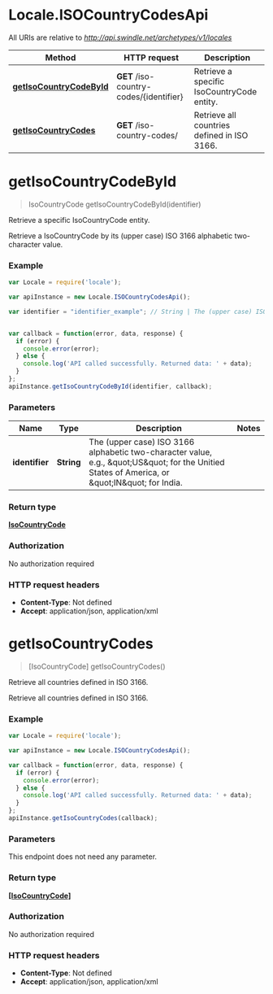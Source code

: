 # Locale.ISOCountryCodesApi

All URIs are relative to *http://api.swindle.net/archetypes/v1/locales*

Method | HTTP request | Description
------------- | ------------- | -------------
[**getIsoCountryCodeById**](ISOCountryCodesApi.md#getIsoCountryCodeById) | **GET** /iso-country-codes/{identifier} | Retrieve a specific IsoCountryCode entity.
[**getIsoCountryCodes**](ISOCountryCodesApi.md#getIsoCountryCodes) | **GET** /iso-country-codes/ | Retrieve all countries defined in ISO 3166.


<a name="getIsoCountryCodeById"></a>
# **getIsoCountryCodeById**
> IsoCountryCode getIsoCountryCodeById(identifier)

Retrieve a specific IsoCountryCode entity.

Retrieve a IsoCountryCode by its (upper case) ISO 3166 alphabetic two-character value.

### Example
```javascript
var Locale = require('locale');

var apiInstance = new Locale.ISOCountryCodesApi();

var identifier = "identifier_example"; // String | The (upper case) ISO 3166 alphabetic two-character value, e.g., \"US\" for the Unitied States of America, or \"IN\" for India.


var callback = function(error, data, response) {
  if (error) {
    console.error(error);
  } else {
    console.log('API called successfully. Returned data: ' + data);
  }
};
apiInstance.getIsoCountryCodeById(identifier, callback);
```

### Parameters

Name | Type | Description  | Notes
------------- | ------------- | ------------- | -------------
 **identifier** | **String**| The (upper case) ISO 3166 alphabetic two-character value, e.g., \&quot;US\&quot; for the Unitied States of America, or \&quot;IN\&quot; for India. | 

### Return type

[**IsoCountryCode**](IsoCountryCode.md)

### Authorization

No authorization required

### HTTP request headers

 - **Content-Type**: Not defined
 - **Accept**: application/json, application/xml

<a name="getIsoCountryCodes"></a>
# **getIsoCountryCodes**
> [IsoCountryCode] getIsoCountryCodes()

Retrieve all countries defined in ISO 3166.

Retrieve all countries defined in ISO 3166.

### Example
```javascript
var Locale = require('locale');

var apiInstance = new Locale.ISOCountryCodesApi();

var callback = function(error, data, response) {
  if (error) {
    console.error(error);
  } else {
    console.log('API called successfully. Returned data: ' + data);
  }
};
apiInstance.getIsoCountryCodes(callback);
```

### Parameters
This endpoint does not need any parameter.

### Return type

[**[IsoCountryCode]**](IsoCountryCode.md)

### Authorization

No authorization required

### HTTP request headers

 - **Content-Type**: Not defined
 - **Accept**: application/json, application/xml

